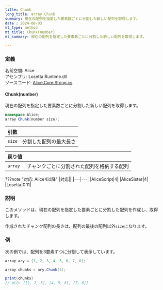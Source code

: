 ```yaml
---
title: Chunk
long_title: array.Chunk
summary: 現在の配列を指定した要素数ごとに分割した新しい配列を取得します。
date : 2024-08-03
mt_type: method
mt_title: Chunk(number)
mt_summary: 現在の配列を指定した要素数ごとに分割した新しい配列を取得します。

---
```


### 定義
名前空間: Alice<br/>
アセンブリ: Losetta.Runtime.dll<br/>
ソースコード: [Alice.Core.String.cs](https://github.com/WSOFT-Project/Losetta/blob/master/Losetta.Runtime/Core/Extension/Alice.Core.String.cs)



#### Chunk(number)

現在の配列を指定した要素数ごとに分割した新しい配列を取得します。

```cs title="AliceScript"
namespace Alice;
array Chunk(number size);
```

|引数| |
|-|-|
|`size`|分割した配列の最大長さ|

|戻り値| |
|-|-|
|`array`|チャンクごとに分割された配列を格納する配列|

???note "対応: Alice4以降"
    |対応||
    |---|---|
    |AliceScript|4|
    |AliceSister|4|
    |Losetta|0.11|

### 説明
このメソッドは、現在の配列を指定した要素ごとに分割した配列を作成し、取得します。

作成されたチャンク配列の長さは、配列の最後の配列以外`size`になります。

### 例
次の例では、配列を3要素ずつに分割して表示しています。

```cs title="AliceScript"
array ary = [1, 2, 3, 4, 5, 6, 7, 8];

array chunks = ary.Chunk(3);

print(chunks) 
// 出力: [[1, 2, 3], [4, 5, 6], [7, 8]]
```

